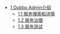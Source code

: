 * [1 Dubbo Admin介绍](introduction.md)
    * [1.1 服务搜索和详情](serviceSearch.md)
    * [1.2 服务治理](serviceGovernance.md)
    * [1.3 服务测试](serviceTest.md)
